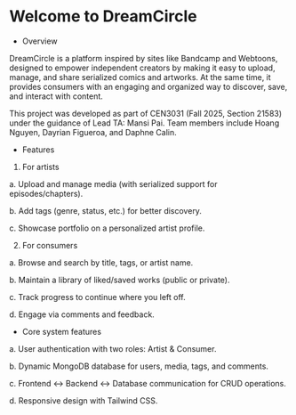 # Welcome to DreamCircle
- Overview
  
DreamCircle is a platform inspired by sites like Bandcamp and Webtoons, designed to empower independent creators by making it easy to upload, manage, and share serialized comics and artworks. At the same time, it provides consumers with an engaging and organized way to discover, save, and interact with content.

This project was developed as part of CEN3031 (Fall 2025, Section 21583) under the guidance of Lead TA: Mansi Pai. Team members include Hoang Nguyen, Dayrian Figueroa, and Daphne Calin. 

- Features
  
1. For artists
   
a. Upload and manage media (with serialized support for episodes/chapters).

b. Add tags (genre, status, etc.) for better discovery.

c. Showcase portfolio on a personalized artist profile.

2. For consumers
   
a. Browse and search by title, tags, or artist name.

b. Maintain a library of liked/saved works (public or private).

c. Track progress to continue where you left off.

d. Engage via comments and feedback.

- Core system features

a. User authentication with two roles: Artist & Consumer.

b. Dynamic MongoDB database for users, media, tags, and comments.

c. Frontend ↔ Backend ↔ Database communication for CRUD operations.

d. Responsive design with Tailwind CSS.

